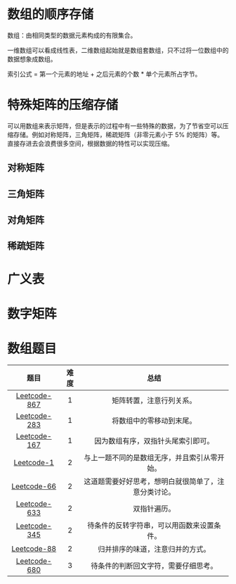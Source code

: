 # 数组的顺序存储
数组：由相同类型的数据元素构成的有限集合。

一维数组可以看成线性表，二维数组起始就是数组套数组，只不过将一位数组中的数据想象成数组。

索引公式 = 第一个元素的地址 + 之后元素的个数 * 单个元素所占字节。

# 特殊矩阵的压缩存储
可以用数组来表示矩阵，但是表示的过程中有一些特殊的数据，为了节省空可以压缩存储。例如对称矩阵，三角矩阵，稀疏矩阵（非零元素小于 5% 的矩阵）等。直接存进去会浪费很多空间，根据数据的特性可以实现压缩。
## 对称矩阵
## 三角矩阵
## 对角矩阵
## 稀疏矩阵

# 广义表

# 数字矩阵


# 数组题目

|                题目                 | 难度  |                         总结                         |
| :---------------------------------: | :---: | :--------------------------------------------------: |
| [Leetcode-867](book/alg/Leetcode-867.md) |   1   |               矩阵转置，注意行列关系。               |
| [Leetcode-283](book/alg/Leetcode-283.md) |   1   |               将数组中的零移动到末尾。               |
| [Leetcode-167](book/alg/Leetcode-167.md) |   1   |          因为数组有序，双指针头尾索引即可。          |
|   [Leetcode-1](book/alg/Leetcode-1.md)   |   2   |     与上一题不同的是数组无序，并且索引从零开始。     |
|  [Leetcode-66](book/alg/Leetcode-66.md)  |   2   | 这道题需要好好思考，想明白就很简单了，注意分类讨论。 |
| [Leetcode-633](book/alg/Leetcode-633.md) |   2   |                     双指针遍历。                     |
| [Leetcode-345](book/alg/Leetcode-345.md) |   2   |      待条件的反转字符串，可以用函数来设置条件。      |
|  [Leetcode-88](book/alg/Leetcode-88.md)  |   2   |           归并排序的味道，注意归并的方式。           |
| [Leetcode-680](book/alg/Leetcode-680.md) |   3   |         待条件的判断回文字符，需要仔细思考。         |
